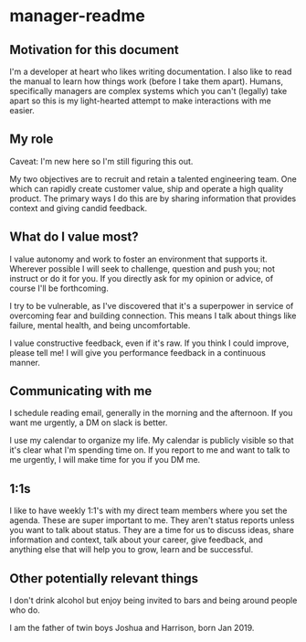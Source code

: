 # manager-readme

## Motivation for this document

I'm a developer at heart who likes writing documentation. I also like to read the manual to learn how things work (before I take them apart). Humans, specifically managers are complex systems which you can't (legally) take apart so this is my light-hearted attempt to make interactions with me easier.
## My role

Caveat: I'm new here so I'm still figuring this out. 

My two objectives are to recruit and retain a talented engineering team. One which can rapidly create customer value, ship and operate a high quality product.  The primary ways I do this are by sharing information that provides context and giving candid feedback.
## What do I value most?

I value autonomy and work to foster an environment that supports it. Wherever possible I will seek to challenge, question and push you; not instruct or do it for you. If you directly ask for my opinion or advice, of course I'll be forthcoming.

I try to be vulnerable, as I've discovered that it's a superpower in service of overcoming fear and building connection. This means I talk about things like failure, mental health, and being uncomfortable.

I value constructive feedback, even if it's raw. If you think I could improve, please tell me! I will give you performance feedback in a continuous manner.
## Communicating with me

I schedule reading email, generally in the morning and the afternoon. If you want me urgently, a DM on slack is better.

I use my calendar to organize my life. My calendar is publicly visible so that it's clear what I'm spending time on. If you report to me and want to talk to me urgently, I will make time for you if you DM me.
## 1:1s

I like to have weekly 1:1's with my direct team members where you set the agenda. These are super important to me. They aren't status reports unless you want to talk about status. They are a time for us to discuss ideas, share information and context, talk about your career, give feedback, and anything else that will help you to grow, learn and be successful.
## Other potentially relevant things

I don't drink alcohol but enjoy being invited to bars and being around people who do.

I am the father of twin boys Joshua and Harrison, born Jan 2019.